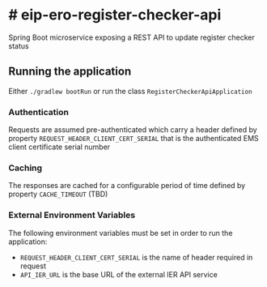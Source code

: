 # # eip-ero-register-checker-api
Spring Boot microservice exposing a REST API to update register checker status

## Running the application
Either `./gradlew bootRun` or run the class `RegisterCheckerApiApplication`

### Authentication
Requests are assumed pre-authenticated which carry a header defined by property `REQUEST_HEADER_CLIENT_CERT_SERIAL` that is the authenticated EMS client certificate serial number

### Caching
The responses are cached for a configurable period of time defined by property `CACHE_TIMEOUT` (TBD)

### External Environment Variables
The following environment variables must be set in order to run the application: 
- `REQUEST_HEADER_CLIENT_CERT_SERIAL` is the name of header required in request
- `API_IER_URL` is the base URL of the external IER API service
